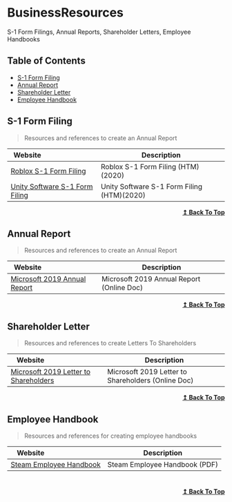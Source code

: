# BusinessResources
S-1 Form Filings, Annual Reports, Shareholder Letters, Employee Handbooks

## Table of Contents

-   [S-1 Form Filing](#s-1-form-filing)
-   [Annual Report](#annual-report)
-   [Shareholder Letter](#shareholder-letter)
-   [Employee Handbook](#employee-handbook)


## S-1 Form Filing

> Resources and references to create an Annual Report

| Website&nbsp; &nbsp; &nbsp; &nbsp; &nbsp; &nbsp; &nbsp; &nbsp; &nbsp; &nbsp; &nbsp; &nbsp; &nbsp; &nbsp;                                                                                       | Description                               |
| ---------------------------------------------------------------------------------------------------------------------------------------------------------------------------------------------- | ----------------------------------------- |
| [Roblox S-1 Form Filing](https://www.sec.gov/Archives/edgar/data/1315098/000119312520298230/0001193125-20-298230-index.htm) | Roblox S-1 Form Filing (HTM)(2020) |
| [Unity Software S-1 Form Filing](https://steamcdn-a.akamaihd.net/apps/valve/Valve_NewEmployeeHandbook.pdf)      | Unity Software S-1 Form Filing (HTM)(2020) |

<div align="right">
    <b><a href="#table-of-contents">↥ Back To Top</a></b>
</div>

## Annual Report

> Resources and references to create an Annual Report

| Website&nbsp; &nbsp; &nbsp; &nbsp; &nbsp; &nbsp; &nbsp; &nbsp; &nbsp; &nbsp; &nbsp; &nbsp; &nbsp; &nbsp;                                                                                       | Description                               |
| ---------------------------------------------------------------------------------------------------------------------------------------------------------------------------------------------- | ----------------------------------------- |
| [Microsoft 2019 Annual Report](https://view.officeapps.live.com/op/view.aspx?src=https://c.s-microsoft.com/en-us/CMSFiles/2019_Annual_Report.doc?version=81841b3a-3b4e-0439-2de2-08a8ebc5ad8a) | Microsoft 2019 Annual Report (Online Doc) |

<div align="right">
    <b><a href="#table-of-contents">↥ Back To Top</a></b>
</div>

## Shareholder Letter

> Resources and references to create Letters To Shareholders

| Website&nbsp; &nbsp; &nbsp; &nbsp; &nbsp; &nbsp; &nbsp; &nbsp; &nbsp; &nbsp; &nbsp; &nbsp; &nbsp; &nbsp;                                                                                                      | Description                                        |
| ------------------------------------------------------------------------------------------------------------------------------------------------------------------------------------------------------------- | -------------------------------------------------- |
| [Microsoft 2019 Letter to Shareholders](https://view.officeapps.live.com/op/view.aspx?src=https://c.s-microsoft.com/en-us/CMSFiles/2019_Shareholder_Letter.docx?version=56169a49-efd1-27be-1777-6c36b3426da1) | Microsoft 2019 Letter to Shareholders (Online Doc) |

<div align="right">
    <b><a href="#table-of-contents">↥ Back To Top</a></b>
</div>

## Employee Handbook

> Resources and references for creating employee handbooks

| Website&nbsp; &nbsp; &nbsp; &nbsp; &nbsp; &nbsp; &nbsp; &nbsp; &nbsp; &nbsp; &nbsp; &nbsp; &nbsp; &nbsp; | Description                   |
| -------------------------------------------------------------------------------------------------------- | ----------------------------- |
| [Steam Employee Handbook](https://steamcdn-a.akamaihd.net/apps/valve/Valve_NewEmployeeHandbook.pdf)      | Steam Employee Handbook (PDF) |

#

<div align="right">
    <b><a href="#table-of-contents">↥ Back To Top</a></b>
</div>

